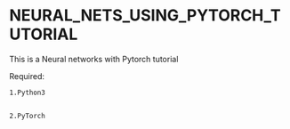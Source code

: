 # NEURAL_NETS_USING_PYTORCH_TUTORIAL

This is a Neural networks with Pytorch tutorial 

Required:


    1.Python3
    
    
    2.PyTorch
